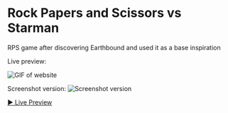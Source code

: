 # Rock Papers and Scissors vs Starman
RPS game after discovering Earthbound and used it as a base inspiration

Live preview:

![GIF of website](https://user-images.githubusercontent.com/28073955/224612005-0287339c-130c-421b-b389-d446f1dd5a69.gif)


Screenshot version:
![Screenshot version](https://i.imgur.com/ha0PnIL.png)

[▶ Live Preview](https://dawnofsouls.github.io/Rock-Papers-and-Scissors-Project/)


